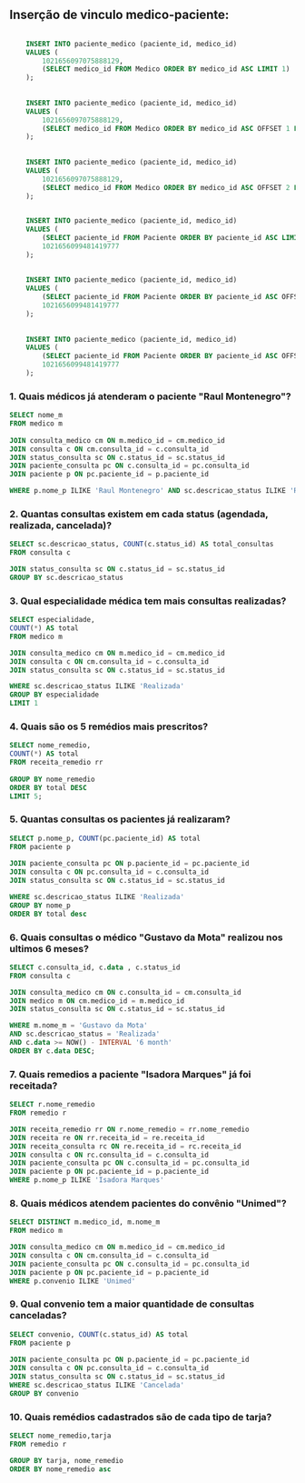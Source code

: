 ## Inserção de vinculo medico-paciente: 

```sql

    INSERT INTO paciente_medico (paciente_id, medico_id)
    VALUES (
        1021656097075888129, 
        (SELECT medico_id FROM Medico ORDER BY medico_id ASC LIMIT 1)
    );
    
    
    INSERT INTO paciente_medico (paciente_id, medico_id)
    VALUES (
        1021656097075888129, 
        (SELECT medico_id FROM Medico ORDER BY medico_id ASC OFFSET 1 LIMIT 1)
    );
    
    
    INSERT INTO paciente_medico (paciente_id, medico_id)
    VALUES (
        1021656097075888129, 
        (SELECT medico_id FROM Medico ORDER BY medico_id ASC OFFSET 2 LIMIT 1)
    );

    
    INSERT INTO paciente_medico (paciente_id, medico_id)
    VALUES (
        (SELECT paciente_id FROM Paciente ORDER BY paciente_id ASC LIMIT 1),
        1021656099481419777
    );
    
    
    INSERT INTO paciente_medico (paciente_id, medico_id)
    VALUES (
        (SELECT paciente_id FROM Paciente ORDER BY paciente_id ASC OFFSET 1 LIMIT 1),
        1021656099481419777
    );
    
    
    INSERT INTO paciente_medico (paciente_id, medico_id)
    VALUES (
        (SELECT paciente_id FROM Paciente ORDER BY paciente_id ASC OFFSET 2 LIMIT 1),
        1021656099481419777
    );
```

### 1. Quais médicos já atenderam o paciente "Raul Montenegro"?

```sql
SELECT nome_m
FROM medico m
 
JOIN consulta_medico cm ON m.medico_id = cm.medico_id
JOIN consulta c ON cm.consulta_id = c.consulta_id
JOIN status_consulta sc ON c.status_id = sc.status_id
JOIN paciente_consulta pc ON c.consulta_id = pc.consulta_id
JOIN paciente p ON pc.paciente_id = p.paciente_id

WHERE p.nome_p ILIKE 'Raul Montenegro' AND sc.descricao_status ILIKE 'Realizada'
````

### 2. Quantas consultas existem em cada status (agendada, realizada, cancelada)?
```sql
SELECT sc.descricao_status, COUNT(c.status_id) AS total_consultas
FROM consulta c

JOIN status_consulta sc ON c.status_id = sc.status_id
GROUP BY sc.descricao_status
```

### 3. Qual especialidade médica tem mais consultas realizadas?
```sql
SELECT especialidade,
COUNT(*) AS total
FROM medico m 

JOIN consulta_medico cm ON m.medico_id = cm.medico_id
JOIN consulta c ON cm.consulta_id = c.consulta_id
JOIN status_consulta sc ON c.status_id = sc.status_id

WHERE sc.descricao_status ILIKE 'Realizada'
GROUP BY especialidade
LIMIT 1
```

### 4. Quais são os 5 remédios mais prescritos?
```sql
SELECT nome_remedio, 
COUNT(*) AS total 
FROM receita_remedio rr
 
GROUP BY nome_remedio
ORDER BY total DESC
LIMIT 5;
```

### 5. Quantas consultas os pacientes já realizaram?
```sql
SELECT p.nome_p, COUNT(pc.paciente_id) AS total
FROM paciente p
 
JOIN paciente_consulta pc ON p.paciente_id = pc.paciente_id
JOIN consulta c ON pc.consulta_id = c.consulta_id
JOIN status_consulta sc ON c.status_id = sc.status_id

WHERE sc.descricao_status ILIKE 'Realizada'
GROUP BY nome_p
ORDER BY total desc
```


### 6. Quais consultas o médico "Gustavo da Mota" realizou nos ultimos 6 meses?
```sql
SELECT c.consulta_id, c.data , c.status_id
FROM consulta c

JOIN consulta_medico cm ON c.consulta_id = cm.consulta_id
JOIN medico m ON cm.medico_id = m.medico_id
JOIN status_consulta sc ON c.status_id = sc.status_id

WHERE m.nome_m = 'Gustavo da Mota' 
AND sc.descricao_status = 'Realizada' 
AND c.data >= NOW() - INTERVAL '6 month'
ORDER BY c.data DESC;
```

### 7. Quais remedios a paciente "Isadora Marques" já foi receitada?
```sql
SELECT r.nome_remedio
FROM remedio r

JOIN receita_remedio rr ON r.nome_remedio = rr.nome_remedio
JOIN receita re ON rr.receita_id = re.receita_id
JOIN receita_consulta rc ON re.receita_id = rc.receita_id
JOIN consulta c ON rc.consulta_id = c.consulta_id
JOIN paciente_consulta pc ON c.consulta_id = pc.consulta_id
JOIN paciente p ON pc.paciente_id = p.paciente_id
WHERE p.nome_p ILIKE 'Isadora Marques'
```

### 8. Quais médicos atendem pacientes do convênio "Unimed"?
```sql
SELECT DISTINCT m.medico_id, m.nome_m
FROM medico m

JOIN consulta_medico cm ON m.medico_id = cm.medico_id
JOIN consulta c ON cm.consulta_id = c.consulta_id
JOIN paciente_consulta pc ON c.consulta_id = pc.consulta_id
JOIN paciente p ON pc.paciente_id = p.paciente_id
WHERE p.convenio ILIKE 'Unimed'
```


### 9. Qual convenio tem a maior quantidade de consultas canceladas?
```sql
SELECT convenio, COUNT(c.status_id) AS total
FROM paciente p
 
JOIN paciente_consulta pc ON p.paciente_id = pc.paciente_id
JOIN consulta c ON pc.consulta_id = c.consulta_id
JOIN status_consulta sc ON c.status_id = sc.status_id
WHERE sc.descricao_status ILIKE 'Cancelada'
GROUP BY convenio
```


### 10. Quais remédios cadastrados são de cada tipo de tarja?
```sql
SELECT nome_remedio,tarja
FROM remedio r 

GROUP BY tarja, nome_remedio
ORDER BY nome_remedio asc
```
